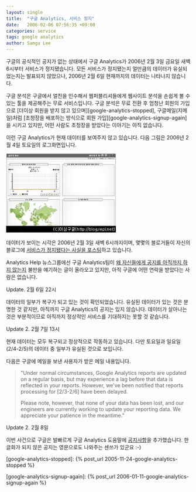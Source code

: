 ```yaml
---
layout: single
title:  "구글 Analytics, 서비스 정지"
date:   2006-02-06 07:56:35 +09:00
categories: service
tags: google analytics
author: Samgu Lee
---
```

구글의 공식적인 공지가 없는 상태에서 구글 Analytics가 2006년 2월 3일 금요일 새벽 6시부터 서비스가 정지됐습니다. 모든 서비스가 정지됐는지 얼만큼의 데이터가 유실되었는지는 발표되지 않았으나, 2006년 2월 6일 현재까지의 데이터는 나타나지 않습니다.

구글 분석은 구글에서 얼친을 인수해서 웹퍼블리셔들에게 웹사이트 분석을 손쉽게 볼 수 있는 툴을 제공해주는 무료 서비스입니다. 구글 분석은 무료 전환 후 엄청난 회원의 가입으로 [더이상 회원을 받지 않고 있으며][google-analytics-stopped], 구글메일(지메일)처럼 [초청장을 배포하는 방식으로 회원 가입][google-analytics-signup-again]을 시키고 있지만, 어떤 사람도 초청장을 받았다는 이야기는 아직 없습니다.

이런 구글 Analytics가 현재 데이터를 보여주지 않고 있습니다. 다음 그림은 2006년 2월 4일 토요일의 로그화면입니다.

![구글 Analytics의 2006년 2월 4일자 로그](/assets/analytics_delay.jpg)

데이터가 보이는 시각은 2006년 2월 3일 새벽 6시까지이며, 몇몇의 블로거들이 자신의 블로그에 [서비스가 정지됐다는 사실을 포스팅](http://www.brianshih.com/2006/02/06/did-google-analytics-die-for-everyone/)하고 있습니다.

Analytics Help 뉴스그룹에선 구글 Analytics팀이 [왜 자신들에게 공지를 아직까지 하지 않는지](http://groups.google.com/group/analytics-help-troubleshoot/browse_thread/thread/6a09b93a44da21e0/c330f8d18f5b6bfd#c330f8d18f5b6bfd) 불만을 얘기하는 글이 올라오고 있지만, 아직 구글에 어떤 연락을 받았다는 사람은 없습니다.

Update. 2월 6일 22시

데이터의 일부가 복구가 되고 있는 것이 확인되었습니다. 유실된 데이터가 있는 것은 분명한 것 같지만, 아직까지 구글 Analytics의 공지는 있지 않습니다. 데이터가 살아나는 것은 부분적이므로 아직까지 정상적인 서비스를 기대하지는 못할 것 같습니다.

Update 2. 2월 7일 13시

현재 데이터는 모두 복구되고 정상적으로 작동하고 있습니다. 다만 토요일과 일요일(2/4-2/5)의 데이터 중 일부가 유실된 것으로 보입니다.

다음은 구글에 메일을 보낸 사용자가 받은 메일 내용입니다.

> "Under normal circumstances, Google Analytics reports are updated on a regular basis, but may experience a lag before that data is reflected in your reports. However, we've been notified that reports processing for [2/3-2/6] have been delayed.
>
>Please note, however, that none of your data has been lost, and our engineers are currently working to update your reporting data. We appreciate your patience in the meantime." 

Update 2. 2월 8일

이번 사건으로 구글은 발빠르게 구글 Analytics 도움말에 [공지사항](https://www.google.com/support/analytics/bin/answer.py?answer=32828&#038;hl=ko_KR)을 추가했습니다. 한글화가 되지 않은 공지는 영문으로도 나와주는 센쓰가 있군요 :-)

[google-analytics-stopped]: {% post_url 2005-11-24-google-analytics-stopped %}

[google-analytics-signup-again]: {% post_url 2006-01-11-google-analytics-signup-again %}
